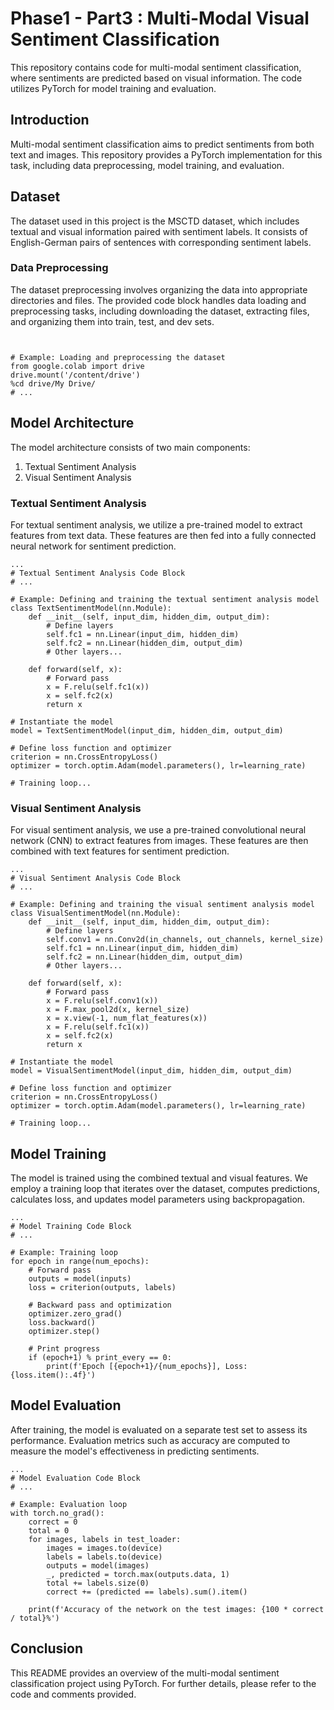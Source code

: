 
<body>

<h1>Phase1 - Part3 : Multi-Modal Visual Sentiment Classification</h1>

<p>This repository contains code for multi-modal sentiment classification, where sentiments are predicted based on visual information. The code utilizes PyTorch for model training and evaluation.</p>

<h2>Introduction</h2>

<p>Multi-modal sentiment classification aims to predict sentiments from both text and images. This repository provides a PyTorch implementation for this task, including data preprocessing, model training, and evaluation.</p>

<h2>Dataset</h2>

<p>The dataset used in this project is the MSCTD dataset, which includes textual and visual information paired with sentiment labels. It consists of English-German pairs of sentences with corresponding sentiment labels.</p>

<h3>Data Preprocessing</h3>

<p>The dataset preprocessing involves organizing the data into appropriate directories and files. The provided code block handles data loading and preprocessing tasks, including downloading the dataset, extracting files, and organizing them into train, test, and dev sets.</p>

<pre><code class="language-python">

<span class="token comment"># Example: Loading and preprocessing the dataset</span>
<span class="token keyword">from</span> google.colab <span class="token keyword">import</span> drive
drive.mount(<span class="token string">'/content/drive'</span>)
<span class="token punctuation">%cd</span> drive/My Drive/
<span class="token comment"># ...</span>
</code></pre>

<h2>Model Architecture</h2>

<p>The model architecture consists of two main components:</p>

<ol>
    <li>Textual Sentiment Analysis</li>
    <li>Visual Sentiment Analysis</li>
</ol>

<h3>Textual Sentiment Analysis</h3>

<p>For textual sentiment analysis, we utilize a pre-trained model to extract features from text data. These features are then fed into a fully connected neural network for sentiment prediction.</p>

<pre><code class="language-python">...
<span class="token comment"># Textual Sentiment Analysis Code Block</span>
<span class="token comment"># ...</span>

<span class="token comment"># Example: Defining and training the textual sentiment analysis model</span>
<span class="token keyword">class</span> TextSentimentModel(nn.Module):
    <span class="token keyword">def</span> <span class="token function">__init__</span>(<span class="token parameter">self</span>, input_dim, hidden_dim, output_dim</span>):
        <span class="token comment"># Define layers</span>
        <span class="token keyword">self</span>.fc1 <span class="token operator">=</span> nn.Linear(input_dim, hidden_dim)
        <span class="token keyword">self</span>.fc2 <span class="token operator">=</span> nn.Linear(hidden_dim, output_dim)
        <span class="token comment"># Other layers...</span>

    <span class="token keyword">def</span> forward(<span class="token parameter">self, x</span>):
        <span class="token comment"># Forward pass</span>
        x <span class="token operator">=</span> F.relu(<span class="token keyword">self</span>.fc1(x))
        x <span class="token operator">=</span> <span class="token keyword">self</span>.fc2(x)
        <span class="token keyword">return</span> x

<span class="token comment"># Instantiate the model</span>
model <span class="token operator">=</span> TextSentimentModel(input_dim, hidden_dim, output_dim)

<span class="token comment"># Define loss function and optimizer</span>
criterion <span class="token operator">=</span> nn.CrossEntropyLoss()
optimizer <span class="token operator">=</span> torch.optim.Adam(model.parameters(), lr<span class="token operator">=</span>learning_rate)

<span class="token comment"># Training loop...</span>
</code></pre>

<h3>Visual Sentiment Analysis</h3>

<p>For visual sentiment analysis, we use a pre-trained convolutional neural network (CNN) to extract features from images. These features are then combined with text features for sentiment prediction.</p>

<pre><code class="language-python">...
<span class="token comment"># Visual Sentiment Analysis Code Block</span>
<span class="token comment"># ...</span>

<span class="token comment"># Example: Defining and training the visual sentiment analysis model</span>
<span class="token keyword">class</span> VisualSentimentModel(nn.Module):
    <span class="token keyword">def</span> <span class="token function">__init__</span>(<span class="token parameter">self, input_dim, hidden_dim, output_dim</span>):
        <span class="token comment"># Define layers</span>
        <span class="token keyword">self</span>.conv1 <span class="token operator">=</span> nn.Conv2d(in_channels, out_channels, kernel_size)
        <span class="token keyword">self</span>.fc1 <span class="token operator">=</span> nn.Linear(input_dim, hidden_dim)
        <span class="token keyword">self</span>.fc2 <span class="token operator">=</span> nn.Linear(hidden_dim, output_dim)
        <span class="token comment"># Other layers...</span>

    <span class="token keyword">def</span> forward(<span class="token parameter">self, x</span>):
        <span class="token comment"># Forward pass</span>
        x <span class="token operator">=</span> F.relu(self.conv1(x))
        x <span class="token operator">=</span> F.max_pool2d(x, kernel_size)
        x <span class="token operator">=</span> x.view(-1, num_flat_features(x))
        x <span class="token operator">=</span> F.relu(self.fc1(x))
        x <span class="token operator">=</span> self.fc2(x)
        <span class="token keyword">return</span> x

<span class="token comment"># Instantiate the model</span>
model <span class="token operator">=</span> VisualSentimentModel(input_dim, hidden_dim, output_dim)

<span class="token comment"># Define loss function and optimizer</span>
criterion <span class="token operator">=</span> nn.CrossEntropyLoss()
optimizer <span class="token operator">=</span> torch.optim.Adam(model.parameters(), lr<span class="token operator">=</span>learning_rate)

<span class="token comment"># Training loop...</span>
</code></pre>

<h2>Model Training</h2>

<p>The model is trained using the combined textual and visual features. We employ a training loop that iterates over the dataset, computes predictions, calculates loss, and updates model parameters using backpropagation.</p>

<pre><code class="language-python">...
<span class="token comment"># Model Training Code Block</span>
<span class="token comment"># ...</span>

<span class="token comment"># Example: Training loop</span>
<span class="token keyword">for</span> epoch <span class="token keyword">in</span> <span class="token built_in">range</span>(num_epochs):
    <span class="token comment"># Forward pass</span>
    outputs <span class="token operator">=</span> model(inputs)
    loss <span class="token operator">=</span> criterion(outputs, labels)

    <span class="token comment"># Backward pass and optimization</span>
    optimizer.zero_grad()
    loss.backward()
    optimizer.step()

    <span class="token comment"># Print progress</span>
    <span class="token keyword">if</span> (<span class="token variable">epoch</span><span class="token operator">+</span><span class="token number">1</span>) <span class="token operator">%</span> print_every <span class="token operator">==</span> <span class="token number">0</span>:
        <span class="token keyword">print</span>(<span class="token string">f'Epoch [{epoch+1}/{num_epochs}], Loss: {loss.item():.4f}'</span>)
</code></pre>

<h2>Model Evaluation</h2>

<p>After training, the model is evaluated on a separate test set to assess its performance. Evaluation metrics such as accuracy are computed to measure the model's effectiveness in predicting sentiments.</p>

<pre><code class="language-python">...
<span class="token comment"># Model Evaluation Code Block</span>
<span class="token comment"># ...</span>

<span class="token comment"># Example: Evaluation loop</span>
<span class="token keyword">with</span> torch.no_grad():
    correct <span class="token operator">=</span> <span class="token number">0</span>
    total <span class="token operator">=</span> <span class="token number">0</span>
    <span class="token keyword">for</span> images, labels <span class="token keyword">in</span> test_loader:
        images <span class="token operator">=</span> images.to(device)
        labels <span class="token operator">=</span> labels.to(device)
        outputs <span class="token operator">=</span> model(images)
        _, predicted <span class="token operator">=</span> torch.max(outputs.data, <span class="token number">1</span>)
        total <span class="token operator">+=</span> labels.size(<span class="token number">0</span>)
        correct <span class="token operator">+=</span> (<span class="token variable">predicted</span> <span class="token operator">==</span> labels).sum().item()

    <span class="token keyword">print</span>(<span class="token string">f'Accuracy of the network on the test images: {100 * correct / total}%'</span>)
</code></pre>

<h2>Conclusion</h2>

<p>This README provides an overview of the multi-modal sentiment classification project using PyTorch. For further details, please refer to the code and comments provided.</p>

</body>
</html>
